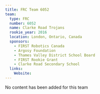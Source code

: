 ```yaml
---
title: FRC Team 6052
team:
  type: FRC
  number: 6052
  name: Clarke Road Trojans
  rookie_year: 2016
  location: London, Ontario, Canada
  sponsors:
    - FIRST Robotics Canada
    - Argosy Foundation
    - Thames Valley District School Board
    - FIRST Rookie Grant
    - Clarke Road Secondary School
  links:
    Website: 
---
```

No content has been added for this team